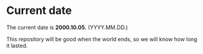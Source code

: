 # Current date

The current date is **2000.10.05.** (YYYY.MM.DD.)

This repository will be good when the world ends, so we will know how long it lasted.
